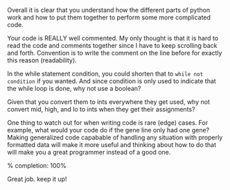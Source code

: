 Overall it is clear that you understand how the different parts of python work and how to put them together to perform some more complicated code. 

Your code is REALLY well commented. My only thought is that it is hard to read the code and comments together since I have to keep scrolling back and forth. Convention is to write the comment on the line before for exactly this reason (readability).

In the while statement condition, you could shorten that to `while not condition` if you wanted. And since condition is only used to indicate that the while loop is done, why not use a boolean?

Given that you convert them to ints everywhere they get used, why not convert mid, high, and lo to ints when they get their assignments?

One thing to watch out for when writing code is rare (edge) cases. For example, what would your code do if the gene line only had one gene? Making generalized code capabable of handling any situation with properly formatted data will make it more useful and thinking about how to do that will make you a great programmer instead of a good one.

% completion: 100%

Great job. keep it up!